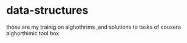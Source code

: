# data-structures
those are my trainig on alghothrims ,and solutions to tasks of cousera alghorthimic tool box 
